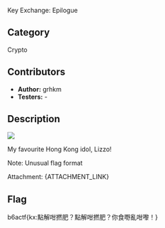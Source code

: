 Key Exchange: Epilogue

## Category

Crypto

## Contributors

-   **Author:** grhkm
-   **Testers:** -

## Description

![](https://media.discordapp.net/attachments/933031272568221727/1140635045338554378/image.png?width=251&height=280)

My favourite Hong Kong idol, Lizzo!

Note: Unusual flag format

Attachment: {ATTACHMENT_LINK}

## Flag

b6actf{kx:點解咁撚肥？點解咁撚肥？你食嘢亂咁嚟！}
